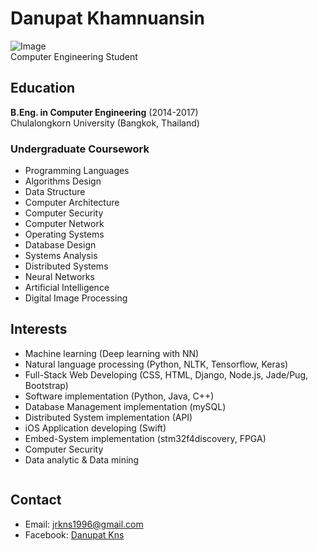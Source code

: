 # Danupat Khamnuansin

![Image](https://avatars3.githubusercontent.com/u/13897231?v=4&u=51b8accc442f4c9202658279acb09e24f1d57ee3&s=150) <br />
Computer Engineering Student

## Education

**B.Eng. in Computer Engineering** (2014-2017) <br />
Chulalongkorn University (Bangkok, Thailand) 

### Undergraduate Coursework
  - Programming Languages
  - Algorithms Design
  - Data Structure
  - Computer Architecture
  - Computer Security 
  - Computer Network 
  - Operating Systems 
  - Database Design
  - Systems Analysis 
  - Distributed Systems
  - Neural Networks
  - Artificial Intelligence
  - Digital Image Processing

## Interests
  - Machine learning (Deep learning with NN)
  - Natural language processing (Python, NLTK, Tensorflow, Keras)
  - Full-Stack Web Developing (CSS, HTML, Django, Node.js, Jade/Pug, Bootstrap)
  - Software implementation (Python, Java, C++)
  - Database Management implementation (mySQL)
  - Distributed System implementation (API)
  - iOS Application developing (Swift)
  - Embed-System implementation (stm32f4discovery, FPGA)
  - Computer Security
  - Data analytic & Data mining
  
 ```markdown
 ```
 
 ## Contact
 - Email: jrkns1996@gmail.com
 - Facebook: [Danupat Kns](https://www.facebook.com/Danupat.Kns)
